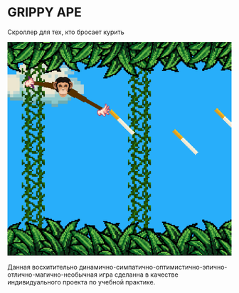 # GRIPPY APE

Скроллер для тех, кто бросает курить

![PREVIEW](images/gameplay.png)

Данная восхитительно динамично-симпатично-оптимистично-эпично-отлично-магично-необычная игра сделанна в качестве
индивидуального проекта по учебной практике.